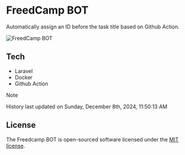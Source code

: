 # FreedCamp BOT

Automatically assign an ID before the task title based on Github Action.

![FreedCamp BOT](https://repository-images.githubusercontent.com/737932867/7d34798b-2680-471c-b089-a78a718d3d6a)

## Tech

- Laravel
- Docker
- Github Action

> [!NOTE]  
> History last updated on Sunday, December 8th, 2024, 11:50:13 AM

## License

The Freedcamp BOT is open-sourced software licensed under the [MIT license](https://opensource.org/licenses/MIT).
